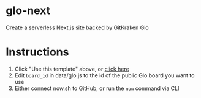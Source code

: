 # glo-next
Create a serverless Next.js site backed by GitKraken Glo

# Instructions

1. Click "Use this template" above, or [click here](https://github.com/James-Quigley/glo-next/generate)
1. Edit `board_id` in data/glo.js to the id of the public Glo board you want to use
1. Either connect now.sh to GitHub, or run the `now` command via CLI

